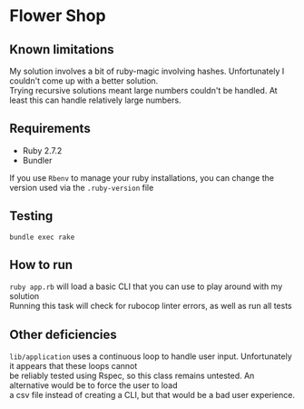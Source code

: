 # Flower Shop

## Known limitations
My solution involves a bit of ruby-magic involving hashes. Unfortunately I couldn't come up with a better solution. \
Trying recursive solutions meant large numbers couldn't be handled. At least this can handle relatively large numbers.

## Requirements
* Ruby 2.7.2
* Bundler

If you use `Rbenv` to manage your ruby installations, you can change the version used via the `.ruby-version` file

## Testing
`bundle exec rake`

## How to run
`ruby app.rb` will load a basic CLI that you can use to play around with my solution \
Running this task will check for rubocop linter errors, as well as run all tests

## Other deficiencies
`lib/application` uses a continuous loop to handle user input. Unfortunately it appears that these loops cannot \
be reliably tested using Rspec, so this class remains untested. An alternative would be to force the user to load \
a csv file instead of creating a CLI, but that would be a bad user experience.
